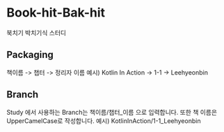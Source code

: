 # Book-hit-Bak-hit
북치기 박치기식 스터디
## Packaging
책이름 -> 챕터 -> 정리자 이름
예시) Kotlin In Action -> 1-1 -> Leehyeonbin

## Branch
Study 에서 사용하는 Branch는 책이름/챕터_이름 으로 입력합니다. 또한 책 이름은 UpperCamelCase로 작성합니다.
예시) KotlinInAction/1-1_Leehyeonbin
